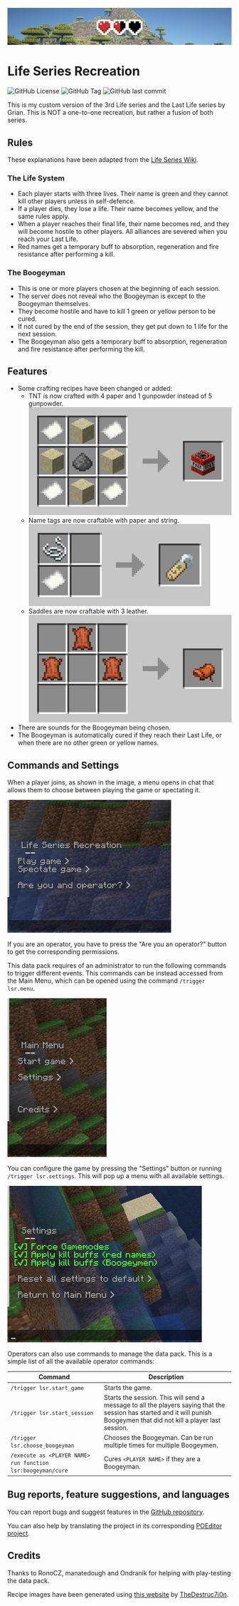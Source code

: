 ![Banner](screenshots/thin_banner.png)

# Life Series Recreation

![GitHub License](https://img.shields.io/github/license/LluisJM/Life-Series?style=flat-square&labelColor=111111)
![GitHub Tag](https://img.shields.io/github/v/tag/LluisJM/Life-Series?include_prereleases&style=flat-square&labelColor=111111&logo=github)
![GitHub last commit](https://img.shields.io/badge/resource_pack-optional-yellow?style=flat-square&labelColor=111111)

This is my custom version of the 3rd Life series and the Last Life series by Grian. This is NOT a one-to-one recreation, but rather a fusion of both series.

## Rules

These explanations have been adapted from the [Life Series Wiki](https://the-life-series.fandom.com/wiki/3rd_Life#Rules).

### The Life System

- Each player starts with three lives. Their name is green and they cannot kill other players unless in self-defence.
- If a player dies, they lose a life. Their name becomes yellow, and the same rules apply.
- When a player reaches their final life, their name becomes red, and they will become hostile to other players. All alliances are severed when you reach your Last Life.
- Red names get a temporary buff to absorption, regeneration and fire resistance after performing a kill.

### The Boogeyman

- This is one or more players chosen at the beginning of each session.
- The server does not reveal who the Boogeyman is except to the Boogeyman themselves.
- They become hostile and have to kill 1 green or yellow person to be cured.
- If not cured by the end of the session, they get put down to 1 life for the next session.
- The Boogeyman also gets a temporary buff to absorption, regeneration and fire resistance after performing the kill.

## Features

- Some crafting recipes have been changed or added:
  - TNT is now crafted with 4 paper and 1 gunpowder instead of 5 gunpowder.
  ![TNT Recipe](screenshots/recipes/tnt.gif)
  - Name tags are now craftable with paper and string.
  ![Name Tag Recipe](screenshots/recipes/name_tag.png)
  - Saddles are now craftable with 3 leather.
  ![Saddle Recipe](screenshots/recipes/saddle.png)
- There are sounds for the Boogeyman being chosen.
- The Boogeyman is automatically cured if they reach their Last Life, or when there are no other green or yellow names.

## Commands and Settings

When a player joins, as shown in the image, a menu opens in chat that allows them to choose between playing the game or spectating it.

![Player Menu](screenshots/player_menu.png)

If you are an operator, you have to press the "Are you an operator?" button to get the corresponding permissions.

This data pack requires of an administrator to run the following commands to trigger different events. This commands can be instead accessed from the Main Menu, which can be opened using the command `/trigger lsr.menu`.

![Main Menu](screenshots/main_menu.png)

You can configure the game by pressing the "Settings" button or running `/trigger lsr.settings`. This will pop up a menu with all available settings.

![Settings Menu](screenshots/settings_menu.png)

Operators can also use commands to manage the data pack. This is a simple list of all the available operator commands:

| Command | Description |
| ---- | ---- |
| `/trigger lsr.start_game` | Starts the game. |
| `/trigger lsr.start_session` | Starts the session. This will send a message to all the players saying that the session has started and it will punish Boogeymen that did not kill a player last session. |
| `/trigger lsr.choose_boogeyman` | Chooses the Boogeyman. Can be run multiple times for multiple Boogeymen.
| `/execute as <PLAYER NAME> run function lsr:boogeyman/cure` | Cures `<PLAYER NAME>` if they are a Boogeyman. |

## Bug reports, feature suggestions, and languages

You can report bugs and suggest features in the [GitHub repository](https://github.com/LluisJM/Life-Series/issues).

You can also help by translating the project in its corresponding [POEditor project](https://poeditor.com/projects/view?id=742894).


## Credits

Thanks to RonoCZ, manatedough and Ondranik for helping with play-testing the data pack.

Recipe images have been generated using [this website](https://crafting.thedestruc7i0n.ca/) by [TheDestruc7i0n](https://thedestruc7i0n.ca/).